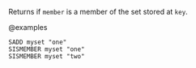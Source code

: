 Returns if `member` is a member of the set stored at `key`.

@examples

```cli
SADD myset "one"
SISMEMBER myset "one"
SISMEMBER myset "two"
```
